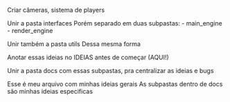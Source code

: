 Criar câmeras, sistema de players

Unir a pasta interfaces
Porém separado em duas subpastas:
    - main_engine
    - render_engine

Unir também a pasta utils
Dessa mesma forma

Anotar essas ideias no IDEIAS antes de começar (AQUI!)

Unir a pasta docs com essas subpastas, pra centralizar as ideias e bugs

Esse é meu arquivo com minhas ideias gerais
As subpastas dentro de docs são minhas ideias especificas

